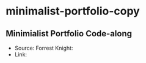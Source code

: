 # minimalist-portfolio-copy

## Minimialist Portfolio Code-along
  * Source: Forrest Knight:
  * Link:
